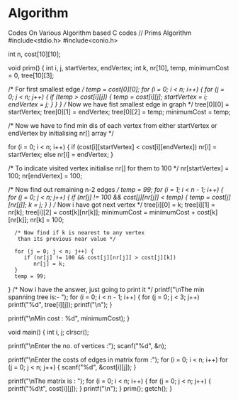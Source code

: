 # Algorithm
Codes On Various Algorithm based C codes
// Prims Algorithm 
#include<stdio.h>
#include<conio.h>
 
int n, cost[10][10];
 
void prim() {
   int i, j, startVertex, endVertex;
   int k, nr[10], temp, minimumCost = 0, tree[10][3];
 
   /* For first smallest edge */
   temp = cost[0][0];
   for (i = 0; i < n; i++) {
      for (j = 0; j < n; j++) {
         if (temp > cost[i][j]) {
            temp = cost[i][j];
            startVertex = i;
            endVertex = j;
         }
      }
   }
   /* Now we have fist smallest edge in graph */
   tree[0][0] = startVertex;
   tree[0][1] = endVertex;
   tree[0][2] = temp;
   minimumCost = temp;
 
   /* Now we have to find min dis of each vertex from either
    startVertex or endVertex by initialising nr[] array
    */
 
   for (i = 0; i < n; i++) {
      if (cost[i][startVertex] < cost[i][endVertex])
         nr[i] = startVertex;
      else
         nr[i] = endVertex;
   }
 
   /* To indicate visited vertex initialise nr[] for them to 100 */
   nr[startVertex] = 100;
   nr[endVertex] = 100;
 
   /* Now find out remaining n-2 edges */
   temp = 99;
   for (i = 1; i < n - 1; i++) {
      for (j = 0; j < n; j++) {
         if (nr[j] != 100 && cost[j][nr[j]] < temp) {
            temp = cost[j][nr[j]];
            k = j;
         }
      }
      /* Now i have got next vertex */
      tree[i][0] = k;
      tree[i][1] = nr[k];
      tree[i][2] = cost[k][nr[k]];
      minimumCost = minimumCost + cost[k][nr[k]];
      nr[k] = 100;
 
      /* Now find if k is nearest to any vertex
       than its previous near value */
 
      for (j = 0; j < n; j++) {
         if (nr[j] != 100 && cost[j][nr[j]] > cost[j][k])
            nr[j] = k;
      }
      temp = 99;
   }
   /* Now i have the answer, just going to print it */
   printf("\nThe min spanning tree is:- ");
   for (i = 0; i < n - 1; i++) {
      for (j = 0; j < 3; j++)
         printf("%d", tree[i][j]);
      printf("\n");
   }
 
   printf("\nMin cost : %d", minimumCost);
}
 
void main() {
   int i, j;
   clrscr();
 
   printf("\nEnter the no. of vertices :");
   scanf("%d", &n);
 
   printf("\nEnter the costs of edges in matrix form :");
   for (i = 0; i < n; i++)
      for (j = 0; j < n; j++) {
         scanf("%d", &cost[i][j]);
      }
 
   printf("\nThe matrix is : ");
   for (i = 0; i < n; i++) {
      for (j = 0; j < n; j++) {
         printf("%d\t", cost[i][j]);
      }
      printf("\n");
   }
   prim();
   getch();
}
